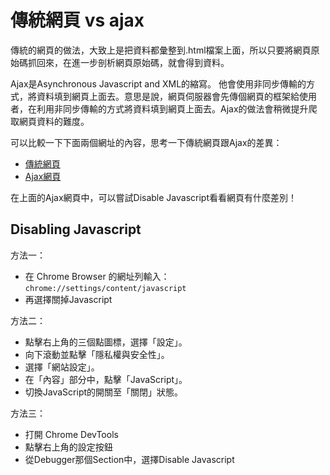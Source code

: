 # 傳統網頁 vs ajax

傳統的網頁的做法，大致上是把資料都彙整到.html檔案上面，所以只要將網頁原始碼抓回來，在進一步剖析網頁原始碼，就會得到資料。

Ajax是Asynchronous Javascript and XML的縮寫。 他會使用非同步傳輸的方式，將資料填到網頁上面去。意思是說，網頁伺服器會先傳個網頁的框架給使用者，在利用非同步傳輸的方式將資料填到網頁上面去。Ajax的做法會稍微提升爬取網頁資料的難度。

可以比較一下下面兩個網址的內容，思考一下傳統網頁跟Ajax的差異：

* [傳統網頁](https://vcdemy.github.io/web/spy.html)
* [Ajax網頁](https://vcdemy.github.io/web/spy_ajax.html)

在上面的Ajax網頁中，可以嘗試Disable Javascript看看網頁有什麼差別！

## Disabling Javascript

方法一：

* 在 Chrome Browser 的網址列輸入：`chrome://settings/content/javascript`
* 再選擇關掉Javascript

方法二：

* 點擊右上角的三個點圖標，選擇「設定」。
* 向下滾動並點擊「隱私權與安全性」。
* 選擇「網站設定」。
* 在「內容」部分中，點擊「JavaScript」。
* 切換JavaScript的開關至「關閉」狀態。

方法三：

* 打開 Chrome DevTools
* 點擊右上角的設定按鈕
* 從Debugger那個Section中，選擇Disable Javascript